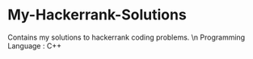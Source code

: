 # My-Hackerrank-Solutions
Contains my solutions to hackerrank coding problems.
\n Programming Language : C++
